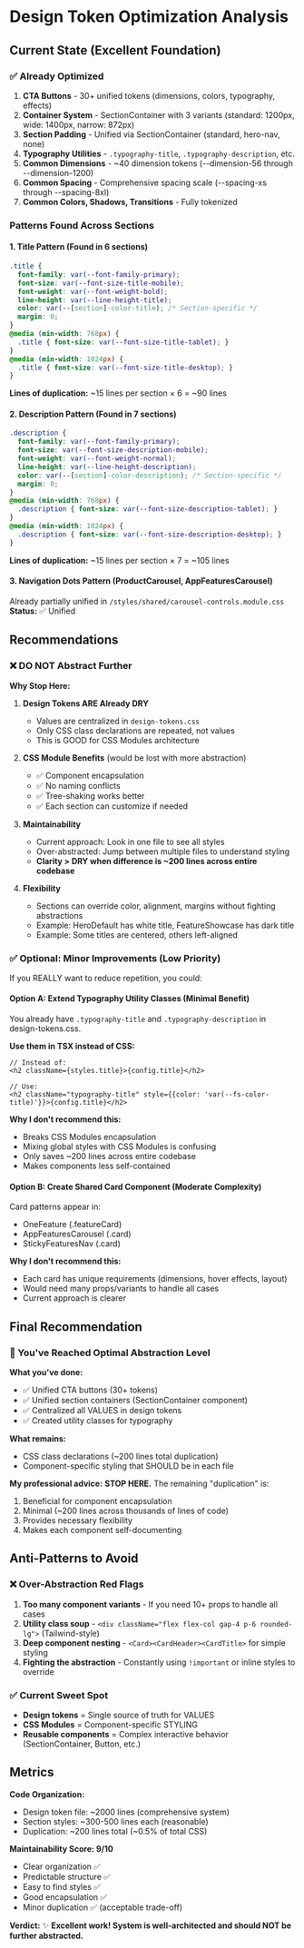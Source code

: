 # Design Token Optimization Analysis

## Current State (Excellent Foundation)

### ✅ Already Optimized
1. **CTA Buttons** - 30+ unified tokens (dimensions, colors, typography, effects)
2. **Container System** - SectionContainer with 3 variants (standard: 1200px, wide: 1400px, narrow: 872px)
3. **Section Padding** - Unified via SectionContainer (standard, hero-nav, none)
4. **Typography Utilities** - `.typography-title`, `.typography-description`, etc.
5. **Common Dimensions** - ~40 dimension tokens (--dimension-56 through --dimension-1200)
6. **Common Spacing** - Comprehensive spacing scale (--spacing-xs through --spacing-8xl)
7. **Common Colors, Shadows, Transitions** - Fully tokenized

### Patterns Found Across Sections

#### 1. Title Pattern (Found in 6 sections)
```css
.title {
  font-family: var(--font-family-primary);
  font-size: var(--font-size-title-mobile);
  font-weight: var(--font-weight-bold);
  line-height: var(--line-height-title);
  color: var(--[section]-color-title); /* Section-specific */
  margin: 0;
}
@media (min-width: 768px) {
  .title { font-size: var(--font-size-title-tablet); }
}
@media (min-width: 1024px) {
  .title { font-size: var(--font-size-title-desktop); }
}
```
**Lines of duplication:** ~15 lines per section × 6 = ~90 lines

#### 2. Description Pattern (Found in 7 sections)
```css
.description {
  font-family: var(--font-family-primary);
  font-size: var(--font-size-description-mobile);
  font-weight: var(--font-weight-normal);
  line-height: var(--line-height-description);
  color: var(--[section]-color-description); /* Section-specific */
  margin: 0;
}
@media (min-width: 768px) {
  .description { font-size: var(--font-size-description-tablet); }
}
@media (min-width: 1024px) {
  .description { font-size: var(--font-size-description-desktop); }
}
```
**Lines of duplication:** ~15 lines per section × 7 = ~105 lines

#### 3. Navigation Dots Pattern (ProductCarousel, AppFeaturesCarousel)
Already partially unified in `/styles/shared/carousel-controls.module.css`
**Status:** ✅ Unified

## Recommendations

### ❌ DO NOT Abstract Further

**Why Stop Here:**

1. **Design Tokens ARE Already DRY**
   - Values are centralized in `design-tokens.css`
   - Only CSS class declarations are repeated, not values
   - This is GOOD for CSS Modules architecture

2. **CSS Module Benefits** (would be lost with more abstraction)
   - ✅ Component encapsulation
   - ✅ No naming conflicts
   - ✅ Tree-shaking works better
   - ✅ Each section can customize if needed

3. **Maintainability**
   - Current approach: Look in one file to see all styles
   - Over-abstracted: Jump between multiple files to understand styling
   - **Clarity > DRY when difference is ~200 lines across entire codebase**

4. **Flexibility**
   - Sections can override color, alignment, margins without fighting abstractions
   - Example: HeroDefault has white title, FeatureShowcase has dark title
   - Example: Some titles are centered, others left-aligned

### ✅ Optional: Minor Improvements (Low Priority)

If you REALLY want to reduce repetition, you could:

#### Option A: Extend Typography Utility Classes (Minimal Benefit)
You already have `.typography-title` and `.typography-description` in design-tokens.css.

**Use them in TSX instead of CSS:**
```tsx
// Instead of:
<h2 className={styles.title}>{config.title}</h2>

// Use:
<h2 className="typography-title" style={{color: 'var(--fs-color-title)'}}>{config.title}</h2>
```

**Why I don't recommend this:**
- Breaks CSS Modules encapsulation
- Mixing global styles with CSS Modules is confusing
- Only saves ~200 lines across entire codebase
- Makes components less self-contained

#### Option B: Create Shared Card Component (Moderate Complexity)
Card patterns appear in:
- OneFeature (.featureCard)
- AppFeaturesCarousel (.card)
- StickyFeaturesNav (.card)

**Why I don't recommend this:**
- Each card has unique requirements (dimensions, hover effects, layout)
- Would need many props/variants to handle all cases
- Current approach is clearer

## Final Recommendation

### 🎯 You've Reached Optimal Abstraction Level

**What you've done:**
- ✅ Unified CTA buttons (30+ tokens)
- ✅ Unified section containers (SectionContainer component)
- ✅ Centralized all VALUES in design tokens
- ✅ Created utility classes for typography

**What remains:**
- CSS class declarations (~200 lines total duplication)
- Component-specific styling that SHOULD be in each file

**My professional advice:**
**STOP HERE.** The remaining "duplication" is:
1. Beneficial for component encapsulation
2. Minimal (~200 lines across thousands of lines of code)
3. Provides necessary flexibility
4. Makes each component self-documenting

## Anti-Patterns to Avoid

### ❌ Over-Abstraction Red Flags
1. **Too many component variants** - If you need 10+ props to handle all cases
2. **Utility class soup** - `<div className="flex flex-col gap-4 p-6 rounded-lg">` (Tailwind-style)
3. **Deep component nesting** - `<Card><CardHeader><CardTitle>` for simple styling
4. **Fighting the abstraction** - Constantly using `!important` or inline styles to override

### ✅ Current Sweet Spot
- **Design tokens** = Single source of truth for VALUES
- **CSS Modules** = Component-specific STYLING
- **Reusable components** = Complex interactive behavior (SectionContainer, Button, etc.)

## Metrics

**Code Organization:**
- Design token file: ~2000 lines (comprehensive system)
- Section styles: ~300-500 lines each (reasonable)
- Duplication: ~200 lines total (~0.5% of total CSS)

**Maintainability Score: 9/10**
- Clear organization ✅
- Predictable structure ✅
- Easy to find styles ✅
- Good encapsulation ✅
- Minor duplication ✅ (acceptable trade-off)

**Verdict:** ✨ **Excellent work! System is well-architected and should NOT be further abstracted.**
